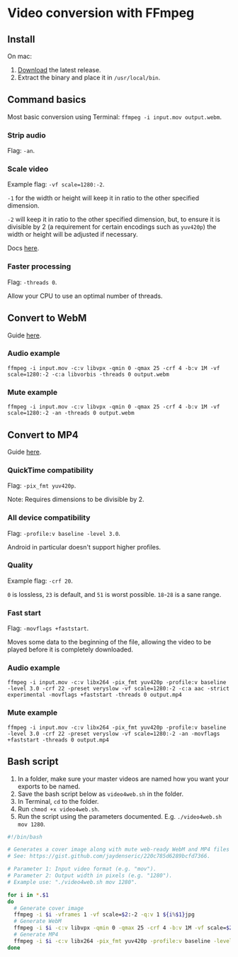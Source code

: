 # Video conversion with FFmpeg

## Install

On mac:

1. [Download](http://evermeet.cx/ffmpeg/) the latest release.
2. Extract the binary and place it in `/usr/local/bin`.

## Command basics

Most basic conversion using Terminal: `ffmpeg -i input.mov output.webm`.

### Strip audio

Flag: `-an`.

### Scale video

Example flag: `-vf scale=1280:-2`.

`-1` for the width or height will keep it in ratio to the other specified dimension.

`-2` will keep it in ratio to the other specified dimension, but, to ensure it is divisible by 2 (a requirement for certain encodings such as `yuv420p`) the width or height will be adjusted if necessary.

Docs [here](https://ffmpeg.org/ffmpeg-filters.html#scale).

### Faster processing

Flag: `-threads 0`.

Allow your CPU to use an optimal number of threads.

## Convert to WebM

Guide [here](http://trac.ffmpeg.org/wiki/Encode/VP8).

### Audio example

`ffmpeg -i input.mov -c:v libvpx -qmin 0 -qmax 25 -crf 4 -b:v 1M -vf scale=1280:-2 -c:a libvorbis -threads 0 output.webm`

### Mute example

`ffmpeg -i input.mov -c:v libvpx -qmin 0 -qmax 25 -crf 4 -b:v 1M -vf scale=1280:-2 -an -threads 0 output.webm`

## Convert to MP4

Guide [here](http://trac.ffmpeg.org/wiki/Encode/H.264).

### QuickTime compatibility

Flag: `-pix_fmt yuv420p`.

Note: Requires dimensions to be divisible by 2.

### All device compatibility

Flag: `-profile:v baseline -level 3.0`.

Android in particular doesn't support higher profiles.

### Quality

Example flag: `-crf 20`.

`0` is lossless, `23` is default, and `51` is worst possible. `18`-`28` is a sane range.

### Fast start

Flag: `-movflags +faststart`.

Moves some data to the beginning of the file, allowing the video to be played before it is completely downloaded.

### Audio example

`ffmpeg -i input.mov -c:v libx264 -pix_fmt yuv420p -profile:v baseline -level 3.0 -crf 22 -preset veryslow -vf scale=1280:-2 -c:a aac -strict experimental -movflags +faststart -threads 0 output.mp4`

### Mute example

`ffmpeg -i input.mov -c:v libx264 -pix_fmt yuv420p -profile:v baseline -level 3.0 -crf 22 -preset veryslow -vf scale=1280:-2 -an -movflags +faststart -threads 0 output.mp4`

## Bash script

1. In a folder, make sure your master videos are named how you want your exports to be named.
2. Save the bash script below as `video4web.sh` in the folder.
3. In Terminal, `cd` to the folder.
4. Run `chmod +x video4web.sh`.
5. Run the script using the parameters documented. E.g. `./video4web.sh mov 1280`.

```sh
#!/bin/bash

# Generates a cover image along with mute web-ready WebM and MP4 files for each master video in a folder.
# See: https://gist.github.com/jaydenseric/220c785d6289bcfd7366.

# Parameter 1: Input video format (e.g. "mov").
# Parameter 2: Output width in pixels (e.g. "1280").
# Example use: "./video4web.sh mov 1280".

for i in *.$1
do
  # Generate cover image
  ffmpeg -i $i -vframes 1 -vf scale=$2:-2 -q:v 1 ${i%$1}jpg
  # Generate WebM
  ffmpeg -i $i -c:v libvpx -qmin 0 -qmax 25 -crf 4 -b:v 1M -vf scale=$2:-2 -an -threads 0 ${i%$1}webm
  # Generate MP4
  ffmpeg -i $i -c:v libx264 -pix_fmt yuv420p -profile:v baseline -level 3.0 -crf 22 -preset veryslow -vf scale=$2:-2 -an -movflags +faststart -threads 0 ${i%$1}mp4
done
```
